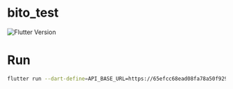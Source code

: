# bito_test
![Flutter Version](https://img.shields.io/badge/Flutter-v3.24.1-blue)

# Run
```bash
flutter run --dart-define=API_BASE_URL=https://65efcc68ead08fa78a50f929.mockapi.io/api/v1
```
